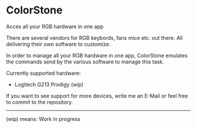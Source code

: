 # ColorStone
Acces all your RGB hardware in one app

There are several vendors for RGB keybords, fans mice etc. out there. All delivering their own software to customize.

In order to manage all your RGB hardware in one app, ColorStone emulates the commands send by the various software to manage this task.

Currently supported hardware:
- Logitech G213 Prodigy (wip)

If you want to see support for more devices, write me an E-Mail or feel free to commit to the repository.

---
(wip) means: Work in progress
